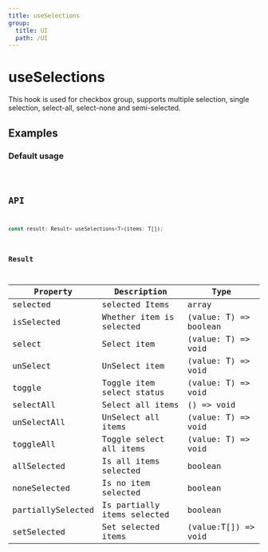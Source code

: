 ```yaml
---
title: useSelections
group:
  title: UI
  path: /UI
---
```


# useSelections

This hook is used for checkbox group, supports multiple selection, single selection, select-all, select-none and semi-selected.

## Examples

### Default usage

<code src="./demo/demo1.tsx" />

## API

```javascript
const result: Result= useSelections<T>(items: T[]);
```

### Result

| Property          | Description                 | Type                  |
|-------------------|-----------------------------|-----------------------|
| selected          | selected Items              | array                 |
| isSelected        | Whether item is selected    | (value: T) => boolean |
| select            | Select item                 | (value: T) => void    |
| unSelect          | UnSelect item               | (value: T) => void    |
| toggle            | Toggle item select status   | (value: T) => void    |
| selectAll         | Select all items            | () => void            |
| unSelectAll       | UnSelect all items          | (value: T) => void    |
| toggleAll         | Toggle select all items     | (value: T) => void    |
| allSelected       | Is all items selected       | boolean               |
| noneSelected      | Is no item selected         | boolean               |
| partiallySelected | Is partially items selected | boolean               |
| setSelected       | Set selected items          | (value:T[]) => void   |
